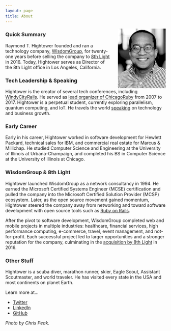```yaml
---
layout: page
title: About
---
```

<img style="margin-left:20px" src="/images/rayhightower_bw.jpg" align="right" width="150" alt="Ray Hightower" title="Ray Hightower" />

### Quick Summary

Raymond T. Hightower founded and ran a technology company, [WisdomGroup](http://wisdomgroup.com), for twenty-one years before selling the company to [8th Light](http://8thlight.com) in 2016. Today, Hightower serves as Director of the 8th Light office in Los Angeles, California.

### Tech Leadership & Speaking

Hightower is the creator of several tech conferences, including [WindyCityRails](http://windycityrails.com). He served as [lead organizer of ChicagoRuby](/blog/2017/09/07/passing-the-chicagoruby-baton/) from 2007 to 2017. Hightower is a perpetual student, currently exploring parallelism, quantum computing, and IoT. He travels the world [speaking](/speaking) on technology and business growth.

### Early Career

Early in his career, Hightower worked in software development for Hewlett Packard, technical sales for IBM, and commercial real estate for Marcus & Millichap. He studied Computer Science and Engineering at the University of Illinois at Urbana-Champaign, and completed his BS in Computer Science at the University of Illinois at Chicago.

### WisdomGroup & 8th Light

Hightower launched WisdomGroup as a network consultancy in 1994. He earned the Microsoft Certified Systems Engineer (MCSE) certification and pulled the company into the Microsoft Certified Solution Provider (MCSP) ecosystem. Later, as the open source movement gained momentum, Hightower steered the company away from networking and toward software development with open source tools such as [Ruby on Rails](/blog/2017/07/25/a-business-view-of-ruby-on-rails/).

After the pivot to software development, WisdomGroup completed web and mobile projects in multiple industries: healthcare, financial services, high performance computing, e-commerce, travel, event management, and not-for-profit. Each successful project led to larger opportunities and a stronger reputation for the company, culminating in the [acquisition by 8th Light](https://8thlight.com/blog/paul-pagel/2016/09/12/8th-light-acquisition-wisdomgroup.html) in 2016.

### Other Stuff

Hightower is a scuba diver, marathon runner, skier, Eagle Scout, Assistant Scoutmaster, and world traveler. He has visited every state in the USA and most continents on planet Earth.

Learn more at...

* [Twitter](http://twitter.com/rayhightower)
* [LinkedIn](http://linkedin.com/in/rayhightower)
* [GitHub](http://github.com/rayhightower)

_Photo by Chris Peak._
